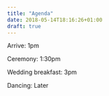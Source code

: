 ```yaml
---
title: "Agenda"
date: 2018-05-14T18:16:26+01:00
draft: true
---
```


Arrive: 1pm

Ceremony: 1:30pm

Wedding breakfast: 3pm

Dancing: Later
